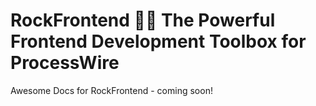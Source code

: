
# RockFrontend 🚀🚀 The Powerful Frontend Development Toolbox for ProcessWire

Awesome Docs for RockFrontend - coming soon!
